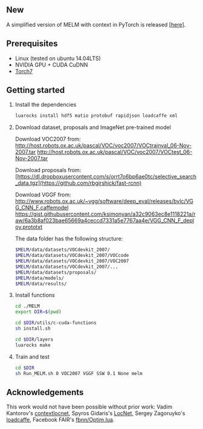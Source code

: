 ## New
A simplified version of MELM with context in PyTorch is released [\[here\]](https://github.com/vasgaowei/pytorch_MELM).

## Prerequisites

* Linux (tested on ubuntu 14.04LTS)
* NVIDIA GPU + CUDA CuDNN
* [Torch7](http://torch.ch/docs/getting-started.html)

## Getting started

1. Install the dependencies
    ```bash
    luarocks install hdf5 matio protobuf rapidjson loadcaffe xml
    ```
    
2. Download dataset, proposals and ImageNet pre-trained model

    Download VOC2007 from:
    http://host.robots.ox.ac.uk/pascal/VOC/voc2007/VOCtrainval_06-Nov-2007.tar
    http://host.robots.ox.ac.uk/pascal/VOC/voc2007/VOCtest_06-Nov-2007.tar
    
    Download proposals from: 
    [https://dl.dropboxusercontent.com/s/orrt7o6bp6ae0tc/selective_search_data.tgz](https://github.com/rbgirshick/fast-rcnn)
    
    Download VGGF from:
    http://www.robots.ox.ac.uk/~vgg/software/deep_eval/releases/bvlc/VGG_CNN_F.caffemodel
    https://gist.githubusercontent.com/ksimonyan/a32c9063ec8e1118221a/raw/6a3b8af023bae65669a4ceccd7331a5e7767aa4e/VGG_CNN_F_deploy.prototxt
    
    The data folder has the following structure:
    ```bash
    $MELM/data/datasets/VOCdevkit_2007/
    $MELM/data/datasets/VOCdevkit_2007/VOCcode
    $MELM/data/datasets/VOCdevkit_2007/VOC2007
    $MELM/data/datasets/VOCdevkit_2007/...
    $MELM/data/datasets/proposals/
    $MELM/data/models/
    $MELM/data/results/
    ``` 
    
3. Install functions

    ```bash
    cd ./MELM
    export DIR=$(pwd)   
    
    cd $DIR/utils/c-cuda-functions
    sh install.sh
    
    cd $DIR/layers
    luarocks make
    ```
    
 4. Train and test
 
    ```bash
    cd $DIR
    sh Run_MELM.sh 0 VOC2007 VGGF SSW 0.1 None melm
    ```
    
## Acknowledgements

This work would not have been possible without prior work: Vadim Kantorov's [contextlocnet](https://github.com/vadimkantorov), Spyros Gidaris's [LocNet](http://github.com/gidariss/LocNet), Sergey Zagoruyko's [loadcaffe](http://github.com/szagoruyko/loadcaffe), Facebook FAIR's [fbnn/Optim.lua](http://github.com/facebook/fbnn/blob/master/fbnn/Optim.lua).
